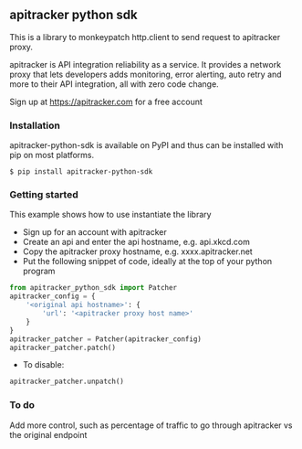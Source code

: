 ## apitracker python sdk

This is a library to monkeypatch http.client to send request to apitracker proxy. 

apitracker is API integration reliability as a service. It provides a network proxy that lets developers adds monitoring, error alerting, auto retry and more to their API integration, all with zero code change. 

Sign up at https://apitracker.com for a free account

### Installation
apitracker-python-sdk is available on PyPI and thus can be installed with pip on most platforms.

```
$ pip install apitracker-python-sdk
```

### Getting started
This example shows how to use instantiate the library 


* Sign up for an account with apitracker
* Create an api and enter the api hostname, e.g. api.xkcd.com
* Copy the apitracker proxy hostname, e.g. xxxx.apitracker.net
* Put the following snippet of code, ideally at the top of your python program

```python
from apitracker_python_sdk import Patcher
apitracker_config = {
    '<original api hostname>': {
        'url': '<apitracker proxy host name>'
    }
}
apitracker_patcher = Patcher(apitracker_config)
apitracker_patcher.patch()
```

* To disable: 

```python
apitracker_patcher.unpatch()
```

### To do
Add more control, such as percentage of traffic to go through apitracker vs the original endpoint